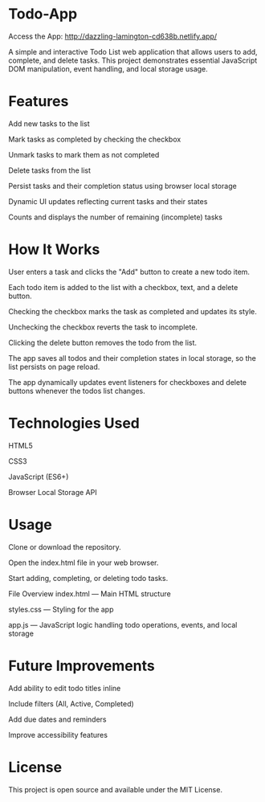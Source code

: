 # Todo-App
Access the App: http://dazzling-lamington-cd638b.netlify.app/

A simple and interactive Todo List web application that allows users to add, complete, and delete tasks. This project demonstrates essential JavaScript DOM manipulation, event handling, and local storage usage.

# Features
Add new tasks to the list

Mark tasks as completed by checking the checkbox

Unmark tasks to mark them as not completed

Delete tasks from the list

Persist tasks and their completion status using browser local storage

Dynamic UI updates reflecting current tasks and their states

Counts and displays the number of remaining (incomplete) tasks

# How It Works
User enters a task and clicks the "Add" button to create a new todo item.

Each todo item is added to the list with a checkbox, text, and a delete button.

Checking the checkbox marks the task as completed and updates its style.

Unchecking the checkbox reverts the task to incomplete.

Clicking the delete button removes the todo from the list.

The app saves all todos and their completion states in local storage, so the list persists on page reload.

The app dynamically updates event listeners for checkboxes and delete buttons whenever the todos list changes.

# Technologies Used
HTML5

CSS3

JavaScript (ES6+)

Browser Local Storage API

# Usage
Clone or download the repository.

Open the index.html file in your web browser.

Start adding, completing, or deleting todo tasks.

File Overview
index.html — Main HTML structure

styles.css — Styling for the app

app.js — JavaScript logic handling todo operations, events, and local storage

# Future Improvements
Add ability to edit todo titles inline

Include filters (All, Active, Completed)

Add due dates and reminders

Improve accessibility features

# License
This project is open source and available under the MIT License.

